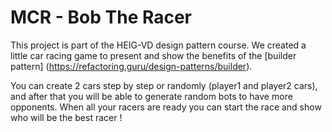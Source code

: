 # MCR - Bob The Racer
This project is part of the HEIG-VD design pattern course. We created a little car racing game to present and show the benefits of the [builder pattern] (https://refactoring.guru/design-patterns/builder).

You can create 2 cars step by step or randomly (player1 and player2 cars), and after that you will be able to generate random bots to have more opponents. When all your racers are ready you can start the race and show who will be the best racer !